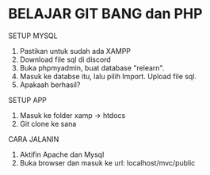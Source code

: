 # BELAJAR GIT BANG dan PHP

SETUP MYSQL
1. Pastikan untuk sudah ada XAMPP
2. Download file sql di discord
3. Buka phpmyadmin, buat database "relearn".
4. Masuk ke databse itu, lalu pilih Import. Upload file sql.
5. Apakaah berhasil?

SETUP APP
1. Masuk ke folder xamp -> htdocs
2. Git clone ke sana

CARA JALANIN
1. Aktifin Apache dan Mysql
2. Buka browser dan masuk ke url: localhost/mvc/public
